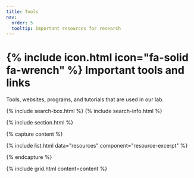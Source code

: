 ```yaml
---
title: Tools
nav:
  order: 5
  tooltip: Important resources for research
---
```


# {% include icon.html icon="fa-solid fa-wrench" %} Important tools and links

Tools, websites, programs, and tutorials that are used in our lab.


{% include search-box.html %}
{% include search-info.html %}



{% include section.html %}

{% capture content %}
  
  {% include list.html
  data="resources"
  component="resource-excerpt" %}


{% endcapture %}

{%
  include grid.html
  content=content
%}

